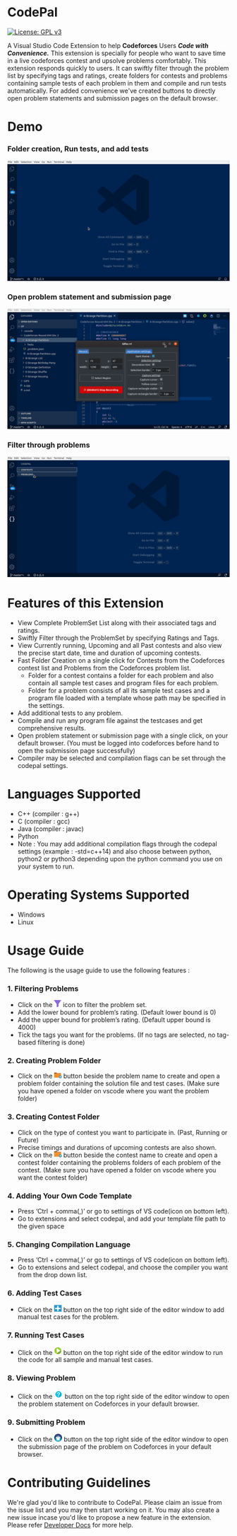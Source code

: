 # CodePal 
[![License: GPL v3](https://img.shields.io/badge/License-GPLv3-blue.png)](https://www.gnu.org/licenses/gpl-3.0)

A Visual Studio Code Extension to help **Codeforces** Users ***Code with Convenience.*** This extension is specially for people who want to save time in a live codeforces contest and upsolve problems comfortably. This extension responds quickly to users. It can swiftly filter through the problem list by specifying tags and ratings, create folders for contests and problems containing sample tests of each problem in them and compile and run tests automatically. For added convenience we've created buttons to directly open problem statements and submission pages on the default browser. 

# Demo
### Folder creation, Run tests, and add tests
![Promo1](res/GIFS/Demo1.gif)

### Open problem statement and submission page
![Promo2](res/GIFS/Demo2.gif)

### Filter through problems
![Promo2](res/GIFS/Demo3.gif)

# Features of this Extension

- View Complete ProblemSet List along with their associated tags and ratings. 
- Swiftly Filter through the ProblemSet by specifying Ratings and Tags.
- View Currently running, Upcoming and all Past contests and also view the precise start date, time and duration of upcoming contests. 
- Fast Folder Creation on a single click for Contests from the Codeforces contest list and Problems from the Codeforces problem list.
  - Folder for a contest contains a folder for each problem and also contain all sample test cases and program files for each problem.
  - Folder for a problem consists of all its sample test cases and a program file loaded with a template whose path may be specified in the settings.
- Add additional tests to any problem.
- Compile and run any program file against the testcases and get comprehensive results.
- Open problem statement or submission page with a single click, on your default browser. (You must be logged into codeforces before hand to open the submission page successfully)
- Compiler may be selected and compilation flags can be set through the codepal settings. 


# Languages Supported
- C++ (compiler : g++)
- C (compiler : gcc)
- Java (compiler : javac)
- Python 
- Note : You may add additional compilation flags through the codepal settings (example : -std=c++14) and also choose between python, python2 or python3 depending upon the python command you use on your system to run.

# Operating Systems Supported
- Windows 
- Linux

# Usage Guide 
The following is the usage guide to use the following features : 

### 1. Filtering Problems
- Click on the <img src="res/svg/filter.png" width="16"/> icon to filter the problem set.
- Add the lower bound for problem’s rating. (Default lower bound is 0)
- Add the upper bound for problem’s rating. (Default upper bound is 4000)
- Tick the tags you want for the problems. (If no tags are selected, no tag-based filtering is done)

### 2. Creating Problem Folder
- Click on the <img src="res/svg/CreateFolder.png" width="17"/> button beside the problem name to create and open a problem folder containing the solution file and test cases. (Make sure you have opened a folder on vscode where you want the problem folder)

### 3. Creating Contest Folder
- Click on the type of contest you want to participate in. (Past, Running or Future)
- Precise timings and durations of upcoming contests are also shown.
- Click on the <img src="res/svg/CreateFolder.png" width="17"/> button beside the contest name to create and open a contest folder containing the problems folders of each problem of the contest. (Make sure you have opened a folder on vscode where you want the contest folder)

### 4. Adding Your Own Code Template
- Press ‘Ctrl + comma(,)’ or go to settings of VS code(icon on bottom left).
- Go to extensions and select codepal, and add your template file path to the given space

### 5. Changing Compilation Language
- Press ‘Ctrl + comma(,)’ or go to settings of VS code(icon on bottom left).
- Go to extensions and select codepal, and choose the compiler you want from the drop down list.

### 6. Adding Test Cases
- Click on the <img src="res/svg/add_TestCase.png" width="17"/> button on the top right side of the editor window to add manual test cases for the problem.

### 7. Running Test Cases
- Click on the <img src="res/svg/play_button.png" width="17"/> button on the top right side of the editor window to run the code for all sample and manual test cases.

### 8. Viewing Problem
- Click on the <img src="res/svg/question_mark.png" width="20"/> button on the top right side of the editor window to open the problem statement on Codeforces in your default browser.

### 9. Submitting Problem
- Click on the <img src="res/svg/upload.png" width="18"/> button on the top right side of the editor window to open the submission page of the problem on Codeforces in your default browser.


# Contributing Guidelines
We're glad you'd like to contribute to CodePal. Please claim an issue from the issue list and you may then start working on it. You may also create a new issue incase you'd like to propose a new feature in the extension. Please refer [Developer Docs](DEVELOPERDOCS.md) for more help.









